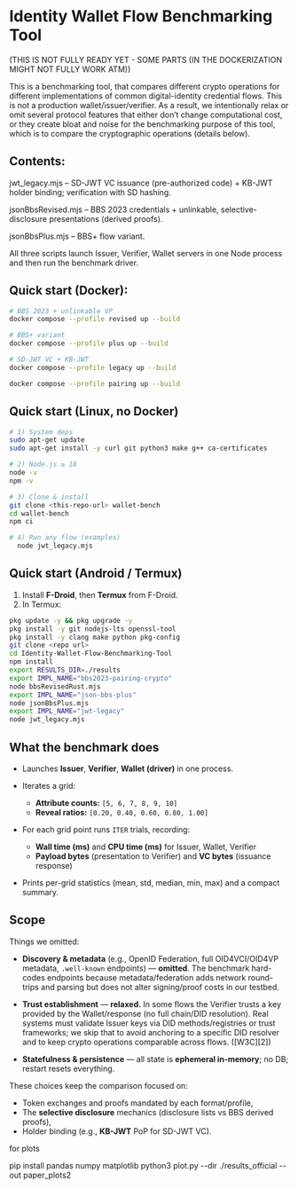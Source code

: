 # Identity Wallet Flow Benchmarking Tool

(THIS IS NOT FULLY READY YET - SOME PARTS (IN THE DOCKERIZATION MIGHT NOT FULLY WORK ATM))


This is a benchmarking tool, that compares different crypto operations for different implementations of common digital-identity credential flows. This is not a production wallet/issuer/verifier. As a result, we intentionally relax or omit several protocol features that either don’t change computational cost, or they create bloat and noise for the benchmarking purpose of this tool, which is to compare the cryptographic operations (details below).


## Contents:
jwt_legacy.mjs – SD-JWT VC issuance (pre-authorized code) + KB-JWT holder binding; verification with SD hashing.

jsonBbsRevised.mjs – BBS 2023 credentials + unlinkable, selective-disclosure presentations (derived proofs).

jsonBbsPlus.mjs – BBS+ flow variant.

All three scripts launch Issuer, Verifier, Wallet servers in one Node process and then run the benchmark driver.

## Quick start (Docker):

```bash
# BBS 2023 + unlinkable VP
docker compose --profile revised up --build

# BBS+ variant
docker compose --profile plus up --build

# SD-JWT VC + KB-JWT
docker compose --profile legacy up --build

docker compose --profile pairing up --build

```

## Quick start (Linux, no Docker)

```bash
# 1) System deps
sudo apt-get update
sudo apt-get install -y curl git python3 make g++ ca-certificates

# 2) Node.js ≥ 18
node -v
npm -v

# 3) Clone & install
git clone <this-repo-url> wallet-bench
cd wallet-bench
npm ci   

# 4) Run any flow (examples)
  node jwt_legacy.mjs
```

## Quick start (Android / Termux)


1. Install **F-Droid**, then **Termux** from F-Droid.
2. In Termux:

```bash
pkg update -y && pkg upgrade -y
pkg install -y git nodejs-lts openssl-tool
pkg install -y clang make python pkg-config
git clone <repo url>
cd Identity-Wallet-Flow-Benchmarking-Tool
npm install
export RESULTS_DIR=./results
export IMPL_NAME="bbs2023-pairing-crypto"
node bbsRevisedRust.mjs
export IMPL_NAME="json-bbs-plus"
node jsonBbsPlus.mjs
export IMPL_NAME="jwt-legacy"
node jwt_legacy.mjs
```

## What the benchmark does

* Launches **Issuer**, **Verifier**, **Wallet (driver)** in one process.
* Iterates a grid:

  * **Attribute counts:** `[5, 6, 7, 8, 9, 10]`
  * **Reveal ratios:** `[0.20, 0.40, 0.60, 0.80, 1.00]`
* For each grid point runs `ITER` trials, recording:

  * **Wall time (ms)** and **CPU time (ms)** for Issuer, Wallet, Verifier
  * **Payload bytes** (presentation to Verifier) and **VC bytes** (issuance response)
* Prints per-grid statistics (mean, std, median, min, max) and a compact summary.



## Scope

Things we omitted:

* **Discovery & metadata** (e.g., OpenID Federation, full OID4VCI/OID4VP metadata, `.well-known` endpoints) — **omitted**. The benchmark hard-codes endpoints because metadata/federation adds network round-trips and parsing but does not alter signing/proof costs in our testbed.
  
* **Trust establishment** — **relaxed.** In some flows the Verifier trusts a key provided by the Wallet/response (no full chain/DID resolution). Real systems must validate Issuer keys via DID methods/registries or trust frameworks; we skip that to avoid anchoring to a specific DID resolver and to keep crypto operations comparable across flows. ([W3C][2])
* **Statefulness & persistence** — all state is **ephemeral in-memory**; no DB; restart resets everything.

These choices keep the comparison focused on:

* Token exchanges and proofs mandated by each format/profile,
* The **selective disclosure** mechanics (disclosure lists vs BBS derived proofs),
* Holder binding (e.g., **KB-JWT** PoP for SD-JWT VC).

for plots 

pip install pandas numpy matplotlib
python3 plot.py --dir ./results_official --out paper_plots2
